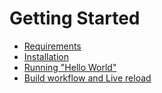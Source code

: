 # Getting Started

* [Requirements](Requirements.md)
* [Installation](Installation.md)
* [Running "Hello World"](RunningHelloWorld.md)
* [Build workflow and Live reload](BuildWorkflowLivereload.md)
